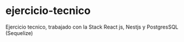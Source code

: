 # ejercicio-tecnico
Ejercicio tecnico, trabajado con la Stack React js, Nestjs y PostgresSQL (Sequelize)
